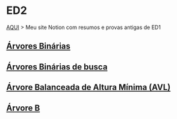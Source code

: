 # ED2

[AQUI](https://lumbar-munchkin-40b.notion.site/Estrutura-de-Dados-I-545e16d807f74798b328ee5f55126a96?pvs=4) > Meu site Notion com resumos e provas antigas de ED1

## [Árvores Binárias](https://lumbar-munchkin-40b.notion.site/RVORE-BIN-RIA-9d3cf191bc6a4cc6b43ab92a42870c24)
## [Árvores Binárias de busca](https://lumbar-munchkin-40b.notion.site/RVORE-DE-BUSCA-BIN-RIA-ABB-0923a4d1c00c43db86b239ca0789ad2d)
## [Árvore Balanceada de Altura Mínima (AVL)](https://github.com/thayssaromao/Estrutura-de-Dados/tree/main/Arvores_Binarias_Balanceadas)
## [Árvore B](https://lumbar-munchkin-40b.notion.site/RVORE-B-976169dc791a43279cdf339d01a25733?pvs=4)

